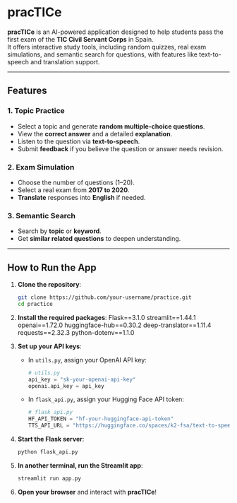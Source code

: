 # pracTICe

**pracTICe** is an AI-powered application designed to help students pass the first exam of the **TIC Civil Servant Corps** in Spain.  
It offers interactive study tools, including random quizzes, real exam simulations, and semantic search for questions, with features like text-to-speech and translation support.

---

## Features

### 1. Topic Practice
- Select a topic and generate **random multiple-choice questions**.
- View the **correct answer** and a detailed **explanation**.
- Listen to the question via **text-to-speech**.
- Submit **feedback** if you believe the question or answer needs revision.

### 2. Exam Simulation
- Choose the number of questions (1–20).
- Select a real exam from **2017 to 2020**.
- **Translate** responses into **English** if needed.

### 3. Semantic Search
- Search by **topic** or **keyword**.
- Get **similar related questions** to deepen understanding.

---

## How to Run the App

1. **Clone the repository**:

    ```bash
    git clone https://github.com/your-username/practice.git
    cd practice
    ```

2. **Install the required packages**:
    Flask==3.1.0
    streamlit==1.44.1
    openai==1.72.0
    huggingface-hub==0.30.2
    deep-translator==1.11.4
    requests==2.32.3
    python-dotenv==1.1.0

3. **Set up your API keys**:

    - In `utils.py`, assign your OpenAI API key:

      ```python
      # utils.py
      api_key = "sk-your-openai-api-key"
      openai.api_key = api_key
      ```

    - In `flask_api.py`, assign your Hugging Face API token:

      ```python
      # flask_api.py
      HF_API_TOKEN = "hf-your-huggingface-api-token"
      TTS_API_URL = "https://huggingface.co/spaces/k2-fsa/text-to-speech"
      ```

4. **Start the Flask server**:

    ```bash
    python flask_api.py
    ```

5. **In another terminal, run the Streamlit app**:

    ```bash
    streamlit run app.py
    ```

6. **Open your browser** and interact with **pracTICe**!
